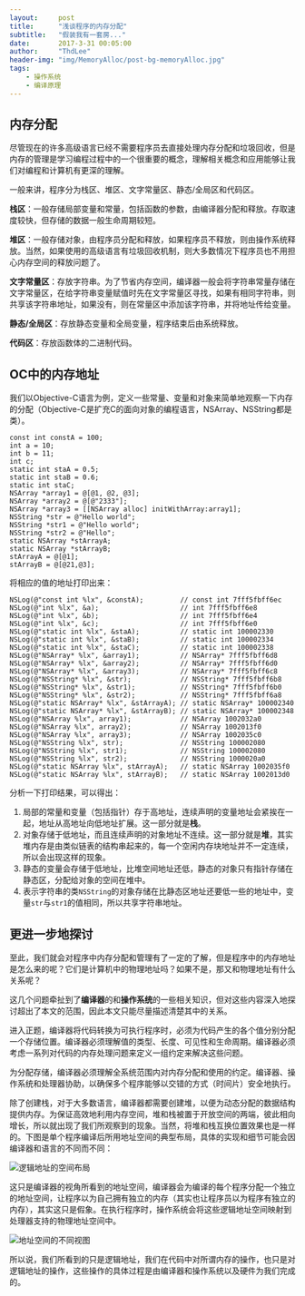 ```yaml
---
layout:     post
title:      "浅谈程序的内存分配"
subtitle:   "假装我有一套房..."
date:       2017-3-31 00:05:00
author:     "ThdLee"
header-img: "img/MemoryAlloc/post-bg-memoryAlloc.jpg"
tags:
    - 操作系统
    - 编译原理
---
```


## 内存分配

尽管现在的许多高级语言已经不需要程序员去直接处理内存分配和垃圾回收，但是内存的管理是学习编程过程中的一个很重要的概念，理解相关概念和应用能够让我们对编程和计算机有更深的理解。

一般来讲，程序分为栈区、堆区、文字常量区、静态/全局区和代码区。

**栈区**：一般存储局部变量和常量，包括函数的参数，由编译器分配和释放。存取速度较快，但存储的数据一般生命周期较短。

**堆区**：一般存储对象，由程序员分配和释放，如果程序员不释放，则由操作系统释放。当然，如果使用的高级语言有垃圾回收机制，则大多数情况下程序员也不用担心内存空间的释放问题了。

**文字常量区**：存放字符串。为了节省内存空间，编译器一般会将字符串常量存储在文字常量区，在给字符串变量赋值时先在文字常量区寻找，如果有相同字符串，则共享该字符串地址，如果没有，则在常量区中添加该字符串，并将地址传给变量。

**静态/全局区**：存放静态变量和全局变量，程序结束后由系统释放。

**代码区**：存放函数体的二进制代码。

## OC中的内存地址

我们以Objective-C语言为例，定义一些常量、变量和对象来简单地观察一下内存的分配（Objective-C是扩充C的面向对象的编程语言，NSArray、NSString都是类）。

```
const int constA = 100;
int a = 10;
int b = 11;
int c;
static int staA = 0.5;
static int staB = 0.6;
static int staC;
NSArray *array1 = @[@1, @2, @3];
NSArray *array2 = @[@"2333"];
NSArray *array3 = [[NSArray alloc] initWithArray:array1];
NSString *str = @"Hello world";
NSString *str1 = @"Hello world";
NSString *str2 = @"Hello";
static NSArray *stArrayA;
static NSArray *stArrayB;
stArrayA = @[@1];
stArrayB = @[@21,@3];
```

将相应的值的地址打印出来：

```
NSLog(@"const int %lx", &constA);         // const int 7fff5fbff6ec
NSLog(@"int %lx", &a);                    // int 7fff5fbff6e8 
NSLog(@"int %lx", &b);                    // int 7fff5fbff6e4
NSLog(@"int %lx", &c);                    // int 7fff5fbff6e0
NSLog(@"static int %lx", &staA);          // static int 100002330
NSLog(@"static int %lx", &staB);          // static int 100002334
NSLog(@"static int %lx", &staC);          // static int 100002338
NSLog(@"NSArray* %lx", &array1);          // NSArray* 7fff5fbff6d8
NSLog(@"NSArray* %lx", &array2);          // NSArray* 7fff5fbff6d0
NSLog(@"NSArray* %lx", &array3);          // NSArray* 7fff5fbff6c8
NSLog(@"NSString* %lx", &str);            // NSString* 7fff5fbff6b8
NSLog(@"NSString* %lx", &str1);           // NSString* 7fff5fbff6b0
NSLog(@"NSString* %lx", &str2);           // NSString* 7fff5fbff6a8
NSLog(@"static NSArray* %lx", &stArrayA); // static NSArray* 100002340
NSLog(@"static NSArray* %lx", &stArrayB); // static NSArray* 100002348
NSLog(@"NSArray %lx", array1);            // NSArray 1002032a0
NSLog(@"NSArray %lx", array2);            // NSArray 1002013f0
NSLog(@"NSArray %lx", array3);            // NSArray 1002035c0
NSLog(@"NSString %lx", str);              // NSString 100002080
NSLog(@"NSString %lx", str1);             // NSString 100002080
NSLog(@"NSString %lx", str2);             // NSString 1000020a0
NSLog(@"static NSArray %lx", stArrayA);   // static NSArray 1002035f0
NSLog(@"static NSArray %lx", stArrayB);   // static NSArray 1002013d0
```
分析一下打印结果，可以得出：

1. 局部的常量和变量（包括指针）存于高地址，连续声明的变量地址会紧挨在一起，地址从高地址向低地址扩展。这一部分就是**栈**。
2. 对象存储于低地址，而且连续声明的对象地址不连续。这一部分就是**堆**，其实堆内存是由类似链表的结构串起来的，每一个空闲内存块地址并不一定连续，所以会出现这样的现象。
3. 静态的变量会存储于低地址，比堆空间地址还低，静态的对象只有指针存储在静态区，分配给对象的空间在堆中。
4. 表示字符串的类`NSString`的对象存储在比静态区地址还要低一些的地址中，变量`str`与`str1`的值相同，所以共享字符串地址。

## 更进一步地探讨

至此，我们就会对程序中内存分配和管理有了一定的了解，但是程序中的内存地址是怎么来的呢？它们是计算机中的物理地址吗？如果不是，那又和物理地址有什么关系呢？

这几个问题牵扯到了**编译器**的和**操作系统**的一些相关知识，但对这些内容深入地探讨超出了本文的范围，因此本文只能尽量描述清楚其中的关系。

进入正题，编译器将代码转换为可执行程序时，必须为代码产生的各个值分别分配一个存储位置。编译器必须理解值的类型、长度、可见性和生命周期。编译器必须考虑一系列对代码的内存处理问题来定义一组约定来解决这些问题。

为分配存储，编译器必须理解全系统范围内对内存分配和使用的约定。编译器、操作系统和处理器协助，以确保多个程序能够以交错的方式（时间片）安全地执行。

除了创建栈，对于大多数语言，编译器都需要创建堆，以便为动态分配的数据结构提供内存。为保证高效地利用内存空间，堆和栈被置于开放空间的两端，彼此相向增长，所以就出现了我们所观察到的现象。当然，将堆和栈互换位置效果也是一样的。下图是单个程序编译后所用地址空间的典型布局，具体的实现和细节可能会因编译器和语言的不同而不同：

![逻辑地址的空间布局](http://thdlee.com/img/MemoryAlloc/logicalAddress.jpg)

这只是编译器的视角所看到的地址空间，编译器会为编译的每个程序分配一个独立的地址空间，让程序以为自己拥有独立的内存（其实也让程序员以为程序有独立的内存），其实这只是假象。在执行程序时，操作系统会将这些逻辑地址空间映射到处理器支持的物理地址空间中。

![地址空间的不同视图](http://thdlee.com/img/MemoryAlloc/addressSpace.jpg)

所以说，我们所看到的只是逻辑地址，我们在代码中对所谓内存的操作，也只是对逻辑地址的操作，这些操作的具体过程是由编译器和操作系统以及硬件为我们完成的。				 
